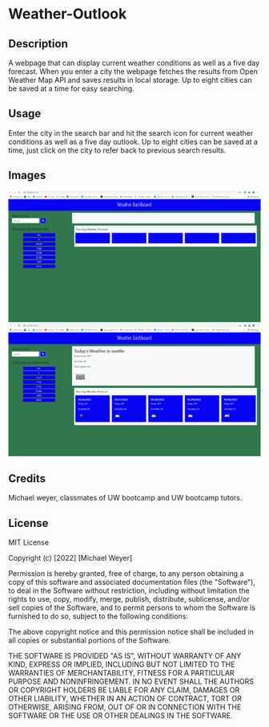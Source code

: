 # Weather-Outlook

## Description
A webpage that can display current weather conditions as well as a five day forecast.  When you enter a city the webpage fetches the results from Open Weather Map API and saves results in local storage.  Up to eight cities can be saved at a time for easy searching.  

## Usage
Enter the city in the search bar and hit the search icon for current weather conditions as well as a five day outlook.  Up to eight cities can be saved at a time, just click on the city to refer back to previous search results.

## Images
![Alt text](https://github.com/mweyer/weather-outlook/blob/main/Images/homepage-ss.png)
![Alt text](https://github.com/mweyer/weather-outlook/blob/main/Images/local-ss.png)



## Credits
Michael weyer, classmates of UW bootcamp and UW bootcamp tutors.

## License
MIT License

Copyright (c) [2022] [Michael Weyer]

Permission is hereby granted, free of charge, to any person obtaining a copy
of this software and associated documentation files (the "Software"), to deal
in the Software without restriction, including without limitation the rights
to use, copy, modify, merge, publish, distribute, sublicense, and/or sell
copies of the Software, and to permit persons to whom the Software is
furnished to do so, subject to the following conditions:

The above copyright notice and this permission notice shall be included in all
copies or substantial portions of the Software.

THE SOFTWARE IS PROVIDED "AS IS", WITHOUT WARRANTY OF ANY KIND, EXPRESS OR
IMPLIED, INCLUDING BUT NOT LIMITED TO THE WARRANTIES OF MERCHANTABILITY,
FITNESS FOR A PARTICULAR PURPOSE AND NONINFRINGEMENT. IN NO EVENT SHALL THE
AUTHORS OR COPYRIGHT HOLDERS BE LIABLE FOR ANY CLAIM, DAMAGES OR OTHER
LIABILITY, WHETHER IN AN ACTION OF CONTRACT, TORT OR OTHERWISE, ARISING FROM,
OUT OF OR IN CONNECTION WITH THE SOFTWARE OR THE USE OR OTHER DEALINGS IN THE
SOFTWARE.
